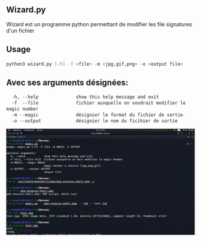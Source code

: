 
## Wizard.py
Wizard est un programme python permettant de modifier les file signatures d'un fichier
## Usage
```sh
python3 wizard.py [-h] -f <file> -m <jpg,gif,png> -o <output file>
```
## Avec ses arguments désignées:
```
  -h, --help              show this help message and exit
  -f  --file              fichier auxquelle on voudrait modifier le magic number
  -m --magic              désignier le format du fichier de sortie 
  -o --output             désignier le nom du ficihier de sortie 
```
![](exemple.png)
